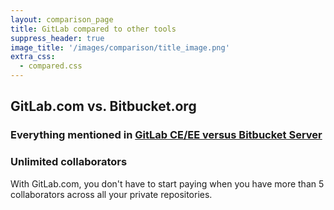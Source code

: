 ```yaml
---
layout: comparison_page
title: GitLab compared to other tools
suppress_header: true
image_title: '/images/comparison/title_image.png'
extra_css:
  - compared.css
---
```


## GitLab.com vs. Bitbucket.org

### Everything mentioned in <a href='/comparison/gitlab-ce-ee-vs-bitbucket-server.html'>GitLab CE/EE versus Bitbucket Server</a>

### Unlimited collaborators
With GitLab.com, you don't have to start paying when you have more than 5 collaborators across all your private repositories.
